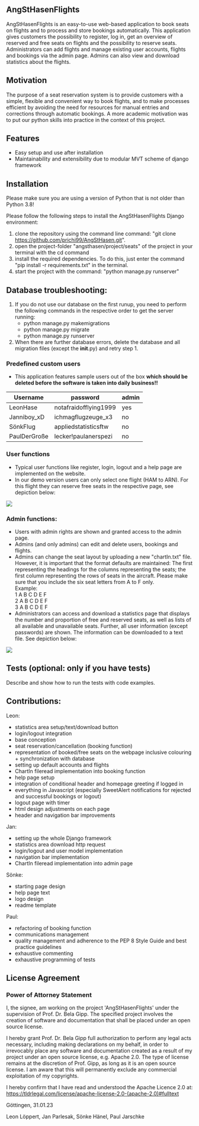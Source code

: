 ## AngStHasenFlights

AngStHasenFlights is an easy-to-use web-based application to book seats on flights and to process and store bookings
automatically.
This application gives customers the possibility to register, log in, get an overview of reserved and free seats on
flights and the possibility to reserve seats.
Administrators can add flights and manage existing user accounts, flights and bookings via the admin page. Admins can
also view and download statistics about the flights.

## Motivation

The purpose of a seat reservation system is to provide customers with a simple, flexible and convenient way to book
flights, and to make processes efficient by avoiding the need for resources for manual entries and corrections through
automatic bookings.
A more academic motivation was to put our python skills into practice in the context of this project.

## Features

- Easy setup and use after installation
- Maintainability and extensibility due to modular MVT scheme of django framework

## Installation

Please make sure you are using a version of Python that is not older than Python 3.8!

Please follow the following steps to install the AngStHasenFlights Django environment:

1. clone the repository using the command line command: "git clone https://github.com/prichi99/AngStHasen.git".
2. open the project-folder "angsthasen/project/seats" of the project in your terminal with the cd command
3. install the required dependencies. To do this, just enter the command "pip install -r requirements.txt" in the
   terminal.
4. start the project with the command: "python manage.py runserver"

## Database troubleshooting:

1. If you do not use our database on the first runup, you need to perform the following commands in the respective order
   to get the server running:
    - python manage.py makemigrations
    - python manage.py migrate
    - python manage.py runserver
2. When there are further database errors, delete the database and all migration files (except the __init__.py) and
   retry step 1.

### Predefined custom users

- This application features sample users out of the box **which should be deleted before the software is taken into
  daily business!!**

| Username     | password              | admin |
|--------------|-----------------------|-------|
| LeonHase     | notafraidofflying1999 | yes   |
| Janniboy_xD  | ichmagflugzeuge_x3    | no    |
| SönkFlug     | appliedstatisticsftw  | no    |
| PaulDerGroße | lecker!paulanerspezi  | no    |

### User functions

- Typical user functions like register, login, logout and a help page are implemented on the website.
- In our demo version users can only select one flight (HAM to ARN). For this flight they can reserve free seats in the
  respective page, see depiction below:

![](project/seats/flightseats/static/img/images/book_seat.png)

### Admin functions:

- Users with admin rights are shown and granted access to the admin page.
- Admins (and only admins) can edit and delete users, bookings and flights.
- Admins can change the seat layout by uploading a new "chartIn.txt" file.
  However, it is important that the format defaults are maintained: The first representing the headings for the
  columns
  representing the seats; the first column representing the rows of seats in the aircraft. Please make sure that you
  include the six seat letters from A to F only.\
  Example:\
  1 A B C D E F \
  2 A B C D E F \
  3 A B C D E F
- Administrators can access and download a statistics page that displays the number and proportion of free and reserved
  seats, as well as lists of all available and unavailable seats. Further, all user information (except
  passwords) are shown. The information can be downloaded to a text file. See depiction below:

![](project/seats/flightseats/static/img/images/show_stats.png)

## Tests (optional: only if you have tests)

Describe and show how to run the tests with code examples.

## Contributions:

Leon:

- statistics area setup/text/download button
- login/logout integration
- base conception
- seat reservation/cancellation (booking function)
- representation of booked/free seats on the webpage inclusive colouring +
  synchronization with database
- setting up default accounts and flights
- ChartIn fileread implementation into booking function
- help page setup
- integration of conditional header and homepage greeting if logged in
- everything in Javascript (especially SweetAlert notifications for rejected and successful bookings or logout)
- logout page with timer
- html design adjustments on each page
- header and navigation bar improvements

Jan:

- setting up the whole Django framework
- statistics area download http request
- login/logout and user model implementation
- navigation bar implementation
- ChartIn fileread implementation into admin page

Sönke:

- starting page design
- help page text
- logo design
- readme template

Paul:

- refactoring of booking function
- communications management
- quality management and adherence to the PEP 8 Style Guide and best practice guidelines
- exhaustive commenting
- exhaustive programming of tests

## License Agreement

### Power of Attorney Statement

I, the signee, am working on the project 'AngStHasenFlights' under the supervision of Prof. Dr. Bela Gipp. The
specified project involves the creation of software and documentation that shall be placed under an open source license.

I hereby grant Prof. Dr. Bela Gipp full authorization to perform any legal acts necessary, including making declarations
on my behalf, in order to irrevocably place any software and documentation created as a result of my project under an
open source license, e.g. Apache 2.0. The type of license remains at the discretion of Prof. Gipp, as long as it is an
open source license. I am aware that this will permanently exclude any commercial exploitation of my copyrights.

I hereby confirm that I have read and understood the Apache Licence 2.0
at: https://tldrlegal.com/license/apache-license-2.0-(apache-2.0)#fulltext

Göttingen, 31.01.23

Leon Löppert, Jan Parlesak, Sönke Hänel, Paul Jarschke
